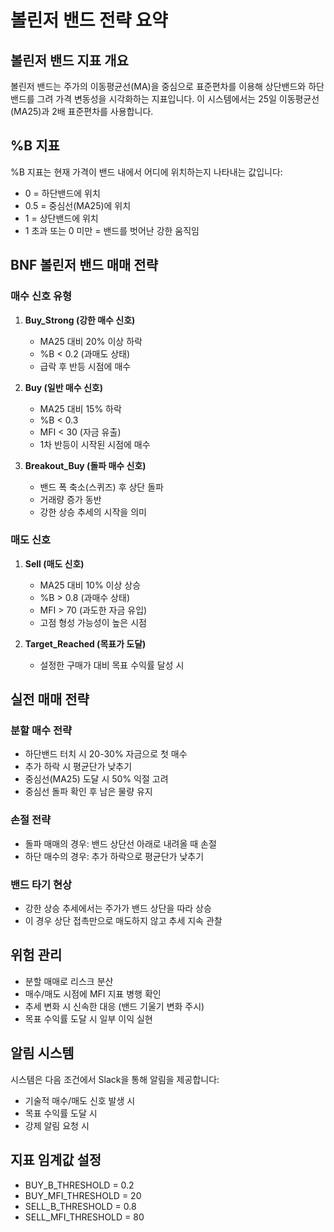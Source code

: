# 볼린저 밴드 전략 요약

## 볼린저 밴드 지표 개요
볼린저 밴드는 주가의 이동평균선(MA)을 중심으로 표준편차를 이용해 상단밴드와 하단밴드를 그려 가격 변동성을 시각화하는 지표입니다. 이 시스템에서는 25일 이동평균선(MA25)과 2배 표준편차를 사용합니다.

## %B 지표
%B 지표는 현재 가격이 밴드 내에서 어디에 위치하는지 나타내는 값입니다:
- 0 = 하단밴드에 위치
- 0.5 = 중심선(MA25)에 위치
- 1 = 상단밴드에 위치
- 1 초과 또는 0 미만 = 밴드를 벗어난 강한 움직임

## BNF 볼린저 밴드 매매 전략

### 매수 신호 유형
1. **Buy_Strong (강한 매수 신호)**
   - MA25 대비 20% 이상 하락
   - %B < 0.2 (과매도 상태)
   - 급락 후 반등 시점에 매수

2. **Buy (일반 매수 신호)**
   - MA25 대비 15% 하락
   - %B < 0.3
   - MFI < 30 (자금 유출)
   - 1차 반등이 시작된 시점에 매수

3. **Breakout_Buy (돌파 매수 신호)**
   - 밴드 폭 축소(스퀴즈) 후 상단 돌파
   - 거래량 증가 동반
   - 강한 상승 추세의 시작을 의미

### 매도 신호
1. **Sell (매도 신호)**
   - MA25 대비 10% 이상 상승
   - %B > 0.8 (과매수 상태)
   - MFI > 70 (과도한 자금 유입)
   - 고점 형성 가능성이 높은 시점

2. **Target_Reached (목표가 도달)**
   - 설정한 구매가 대비 목표 수익률 달성 시

## 실전 매매 전략

### 분할 매수 전략
- 하단밴드 터치 시 20-30% 자금으로 첫 매수
- 추가 하락 시 평균단가 낮추기
- 중심선(MA25) 도달 시 50% 익절 고려
- 중심선 돌파 확인 후 남은 물량 유지

### 손절 전략
- 돌파 매매의 경우: 밴드 상단선 아래로 내려올 때 손절
- 하단 매수의 경우: 추가 하락으로 평균단가 낮추기

### 밴드 타기 현상
- 강한 상승 추세에서는 주가가 밴드 상단을 따라 상승
- 이 경우 상단 접촉만으로 매도하지 않고 추세 지속 관찰

## 위험 관리
- 분할 매매로 리스크 분산
- 매수/매도 시점에 MFI 지표 병행 확인
- 추세 변화 시 신속한 대응 (밴드 기울기 변화 주시)
- 목표 수익률 도달 시 일부 이익 실현

## 알림 시스템
시스템은 다음 조건에서 Slack을 통해 알림을 제공합니다:
- 기술적 매수/매도 신호 발생 시
- 목표 수익률 도달 시
- 강제 알림 요청 시

## 지표 임계값 설정
- BUY_B_THRESHOLD = 0.2
- BUY_MFI_THRESHOLD = 20
- SELL_B_THRESHOLD = 0.8
- SELL_MFI_THRESHOLD = 80 